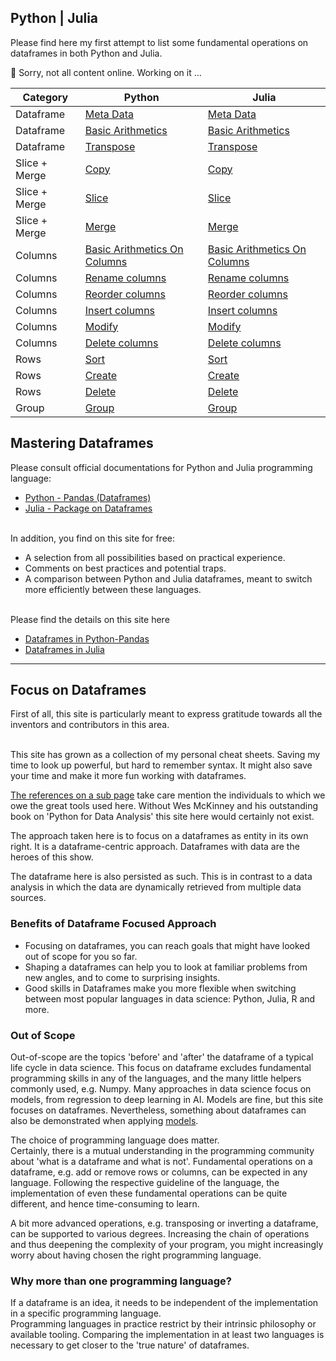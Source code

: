 ## Python | Julia

Please find here my first attempt to list some fundamental operations on dataframes in both Python and Julia.


:construction: Sorry, not all content online. Working on it ... 


|  Category   | Python | Julia |
|-------------|--------|-------|
| Dataframe   | [Meta Data](pandas_df_ops#meta-data) | [Meta Data](julia_df_ops#meta-data) |
| Dataframe   | [Basic Arithmetics](pandas_df_ops#basic-arithmetics) | [Basic Arithmetics](julia_df_ops#basic-arithmetics)  |
| Dataframe   | [Transpose](pandas_df_ops#transpose) | [Transpose](julia_df_ops#transpose) |
| Slice + Merge  | [Copy](pandas_slice_merge#copy)  | [Copy](julia_slice_merge#copy)  | 
| Slice + Merge  | [Slice](pandas_slice_merge#slice)  | [Slice](julia_slice_merge#slice) |
| Slice + Merge  | [Merge](pandas_slice_merge#merge) | [Merge](julia_slice_merge#merge) |
| Columns   | [Basic Arithmetics On Columns](pandas_columns#basic-arithmetics-on-columns) | [Basic Arithmetics  On Columns](julia_columns#basic-arithmetics-on-columns)  |
| Columns     | [Rename columns](pandas_columns#rename)  | [Rename columns](julia_columns#rename) |
| Columns     | [Reorder columns](pandas_columns#reorder) | [Reorder columns](julia_columns#reorder) |
| Columns     | [Insert columns](pandas_columns#insert) | [Insert columns](julia_columns#insert) |
| Columns     | [Modify](pandas_columns#modify) | [Modify](julia_columns#modify) |
| Columns     | [Delete columns](pandas_columns#delete) | [Delete columns](julia_columns#delete) |
| Rows        | [Sort](pandas_rows#sort)   | [Sort](julia_rows#sort)  |
| Rows        | [Create](pandas_rows#create) | [Create](julia_rows#create) |
| Rows        | [Delete](pandas_rows#delete) | [Delete](julia_rows#delete)  |
| Group       | [Group](pandas_group#group) | [Group](julia_group#group) |


## Mastering Dataframes

Please consult official documentations for Python and Julia programming language: 
- [Python - Pandas (Dataframes)](https://pandas.pydata.org/pandas-docs/stable/reference/api/pandas.DataFrame.html)
- [Julia - Package on Dataframes](https://dataframes.juliadata.org/stable/)

<br>
In addition, you find on this site for free:

- A selection from all possibilities based on practical experience.
- Comments on best practices and potential traps.
- A comparison between Python and Julia dataframes, meant to switch more efficiently between these languages.

<br>
Please find the details on this site here

- [Dataframes in Python-Pandas](pandas)
- [Dataframes in Julia](julia_df)

---

## Focus on Dataframes

First of all, this site is particularly meant to express gratitude towards all the inventors and contributors in this area.<br>

<br>
This site has grown as a collection of my personal cheat sheets. Saving my time to look up powerful, but hard to remember syntax. It might also save your time and make it more fun working with dataframes.

[The references on a sub page](python_references) take care mention the individuals to which we owe the great tools used here. Without Wes McKinney and his outstanding book on 'Python for Data Analysis' this site here would certainly not exist.

The approach taken here is to focus on a dataframes as entity in its own right.
It is a dataframe-centric approach. Dataframes with data are the heroes of this show.

The dataframe here is also persisted as such. This is in contrast to a data analysis in which the data are dynamically retrieved from multiple data sources.

### Benefits of Dataframe Focused Approach

- Focusing on dataframes, you can reach goals that might have looked out of scope for you so far.
- Shaping a dataframes can help you to look at familiar problems from new angles, and to come to surprising insights.
- Good skills in Dataframes make you more flexible when switching between most popular languages in data science: Python, Julia, R and more. 


### Out of Scope

Out-of-scope are the topics 'before' and 'after' the dataframe of a typical life cycle in data science.
This focus on dataframe excludes fundamental programming skills in any of the languages, and the many little helpers commonly used, e.g. Numpy.
Many approaches in data science focus on models, from regression to deep learning in AI. Models are fine, but this site focuses on dataframes. Nevertheless, something about dataframes can also be demonstrated when applying [models](models).

The choice of programming language does matter.  
Certainly, there is a mutual understanding in the programming community about 'what is a dataframe and what is not'.
Fundamental operations on a dataframe, e.g. add or remove rows or columns, can be expected in any language.
Following the respective guideline of the language, the implementation of even these fundamental operations can be quite different, and hence time-consuming to learn.

A bit more advanced operations, e.g. transposing or inverting a dataframe, can be supported to various degrees.
Increasing the chain of operations and thus deepening the complexity of your program, you might increasingly worry about having chosen the right programming language.

### Why more than one programming language?

If a dataframe is an idea, it needs to be independent of the implementation in a specific programming language.<br>
Programming languages in practice restrict by their intrinsic philosophy or available tooling.
Comparing the implementation in at least two languages is necessary to get closer to the 'true  nature' of dataframes. 


